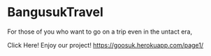 # BangusukTravel
For those of you who want to go on a trip even in the untact era,

Click Here! Enjoy our project!
https://goosuk.herokuapp.com/page1/
